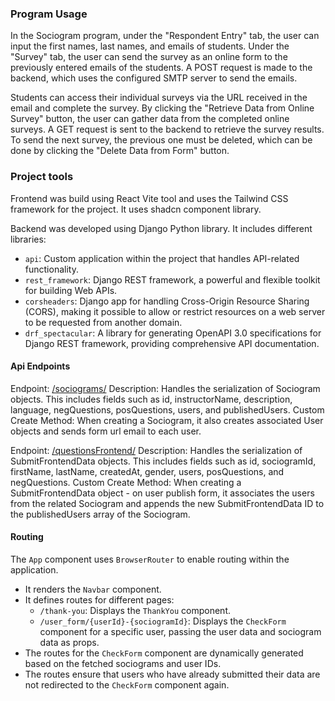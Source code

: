 ### Program Usage

In the Sociogram program, under the "Respondent Entry" tab, the user can input the first names, last names, and emails of students. Under the "Survey" tab, the user can send the survey as an online form to the previously entered emails of the students. A POST request is made to the backend, which uses the configured SMTP server to send the emails.

Students can access their individual surveys via the URL received in the email and complete the survey. By clicking the "Retrieve Data from Online Survey" button, the user can gather data from the completed online surveys. A GET request is sent to the backend to retrieve the survey results. To send the next survey, the previous one must be deleted, which can be done by clicking the "Delete Data from Form" button.

### Project tools

Frontend was build using React Vite tool and uses the Tailwind CSS framework for the project. It uses shadcn component library.

Backend was developed using Django Python library. It includes different libraries:

- `api`: Custom application within the project that handles API-related functionality.
- `rest_framework`: Django REST framework, a powerful and flexible toolkit for building Web APIs.
- `corsheaders`: Django app for handling Cross-Origin Resource Sharing (CORS), making it possible to allow or restrict resources on a web server to be requested from another domain.
- `drf_spectacular`: A library for generating OpenAPI 3.0 specifications for Django REST framework, providing comprehensive API documentation.

#### Api Endpoints

Endpoint: [/sociograms/](http://127.0.0.1:8000/sociograms/)
Description: Handles the serialization of Sociogram objects. This includes fields such as id, instructorName, description, language, negQuestions, posQuestions, users, and publishedUsers.
Custom Create Method: When creating a Sociogram, it also creates associated User objects and sends form url email to each user.

Endpoint: [/questionsFrontend/](http://127.0.0.1:8000/questionsFrontend/)
Description: Handles the serialization of SubmitFrontendData objects. This includes fields such as id, sociogramId, firstName, lastName, createdAt, gender, users, posQuestions, and negQuestions.
Custom Create Method: When creating a SubmitFrontendData object - on user publish form, it associates the users from the related Sociogram and appends the new SubmitFrontendData ID to the publishedUsers array of the Sociogram.

#### Routing

The `App` component uses `BrowserRouter` to enable routing within the application.

- It renders the `Navbar` component.
- It defines routes for different pages:
  - `/thank-you`: Displays the `ThankYou` component.
  - `/user_form/{userId}-{sociogramId}`: Displays the `CheckForm` component for a specific user, passing the user data and sociogram data as props.
- The routes for the `CheckForm` component are dynamically generated based on the fetched sociograms and user IDs.
- The routes ensure that users who have already submitted their data are not redirected to the `CheckForm` component again.
